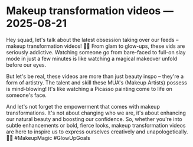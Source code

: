 # Makeup transformation videos — 2025-08-21

Hey squad, let's talk about the latest obsession taking over our feeds – makeup transformation videos! 💄🌟 From glam to glow-ups, these vids are seriously addictive. Watching someone go from bare-faced to full-on slay mode in just a few minutes is like watching a magical makeover unfold before our eyes.

But let's be real, these videos are more than just beauty inspo – they're a form of artistry. The talent and skill these MUA's (Makeup Artists) possess is mind-blowing! It's like watching a Picasso painting come to life on someone's face.

And let's not forget the empowerment that comes with makeup transformations. It's not about changing who we are, it's about enhancing our natural beauty and boosting our confidence. So, whether you're into subtle enhancements or bold, fierce looks, makeup transformation videos are here to inspire us to express ourselves creatively and unapologetically. 💋✨ #MakeupMagic #GlowUpGoals